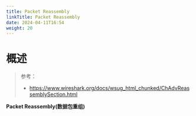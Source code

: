 ```yaml
---
title: Packet Reassembly
linkTitle: Packet Reassembly
date: 2024-04-11T16:54
weight: 20
---
```


# 概述

> 参考：
>
> - https://www.wireshark.org/docs/wsug_html_chunked/ChAdvReassemblySection.html

**Packet Reassembly(数据包重组)**